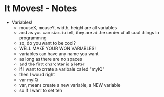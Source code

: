 # It Moves! - Notes
* Variables!
  * mouseX, mouseY, width, height are all variables
  * and as you can start to tell, they are at the center of all cool things in programming
  * so, do you want to be cool?
  * WELL MAKE YOUR WON VARIABLES!
  * variables can have any name you want
  * as long as there are no spaces
  * and the first charchter is a letter
  * if I want to crrate a varibale called "myIQ"
  * then I would right
  * var myIQ
  * var, means create a new variable, a NEW variable
  * so If I want to set teh
